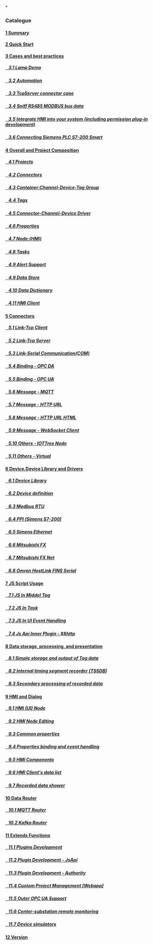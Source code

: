
*<script src="/_js/jquery-1.12.0.min.js"></script><script src="/_js/bootstrap/js/bootstrap.min.js"></script><script type="text/javascript" src="/_js/ajax.js"></script><script src="/_js/layui/layui.all.js"></script><script src="/_js/dlg_layer.js?v="></script>

<link rel="stylesheet" type="text/css" href="/_js/layui/css/layui.css" /><link  href="/_js/bootstrap/css/bootstrap.min.css" rel="stylesheet" type="text/css" ><link  href="/_js/font4.7.0/css/font-awesome.css"  rel="stylesheet" type="text/css" ><link href="./inc/common.css" rel="stylesheet" type="text/css"><link href="./inc/index.css" rel="stylesheet" type="text/css">


### Catalogue

#### <a href="README.md">1 Summary</a>
#### <a href="doc/quick_start.md">2 Quick Start</a>

#### <a href="doc/case/index.md" doc_path="doc/case/index.md" >3 Cases and best practices</a>
##### <a href="doc/case/example_lamp_demo.md" target="main">&nbsp;&nbsp;&nbsp;3.1 Lamp Demo</a>
##### <a href="doc/case/case_auto.md" target="main">&nbsp;&nbsp;&nbsp;3.2 Automation</a>
##### <a href="doc/case/example_tcpserver_conn.md" target="main">&nbsp;&nbsp;&nbsp;3.3 TcpServer connector case</a>
##### <a href="doc/case/case_rs485_sniffer.md" target="main">&nbsp;&nbsp;&nbsp;3.4 Sniff RS485 MODBUS bus data</a>
##### <a href="doc/case/case_ref_hmi_auth.md" target="main">&nbsp;&nbsp;&nbsp;3.5 Integrate HMI into your system (including permission plug-in development)</a>
##### <a href="doc/case/case_s7200_smart.md" target="main">&nbsp;&nbsp;&nbsp;3.6 Connecting Siemens PLC S7-200 Smart</a>


#### <a href="doc/main/index.md" >4 Overall and Project Composition</a>
##### <a href="doc/main/prjs.md" target="main">&nbsp;&nbsp;&nbsp;4.1 Projects</a>
##### <a href="doc/main/conn.md" target="main">&nbsp;&nbsp;&nbsp;4.2 Connectors</a>
##### <a href="doc/main/ch_dev_tagg.md" target="main">&nbsp;&nbsp;&nbsp;4.3 Container:Channel-Device-Tag Group</a>
##### <a href="doc/main/tags.md" target="main">&nbsp;&nbsp;&nbsp;4.4 Tags</a>
##### <a href="doc/main/ch_conn_drv.md" target="main">&nbsp;&nbsp;&nbsp;4.5 Connector-Channel-Device Driver</a>
##### <a href="doc/main/properties.md" target="main">&nbsp;&nbsp;&nbsp;4.6 Properties</a>
##### <a href="doc/main/hmi.md" target="main">&nbsp;&nbsp;&nbsp;4.7 Node:(HMI)</a>
##### <a href="doc/main/task.md" target="main">&nbsp;&nbsp;&nbsp;4.8 Tasks</a>
##### <a href="doc/main/alert.md" target="main">&nbsp;&nbsp;&nbsp;4.9 Alert Support</a>
##### <a href="doc/store/index.md" target="main">&nbsp;&nbsp;&nbsp;4.9 Data Store</a>
##### <a href="doc/main/dict.md" target="main">&nbsp;&nbsp;&nbsp;4.10 Data Dictionary</a>
##### <a href="doc/main/hmi_client.md" target="main">&nbsp;&nbsp;&nbsp;4.11 HMI Client</a>


#### <a href="doc/conn/index.md" >5 Connectors</a>
##### <a href="doc/conn/link_tcpclient.md" target="main">&nbsp;&nbsp;&nbsp;5.1 Link-Tcp Client</a>
##### <a href="doc/conn/link_tcpserver.md" target="main">&nbsp;&nbsp;&nbsp;5.2 Link-Tcp Server</a>
##### <a href="doc/conn/link_com.md" target="main">&nbsp;&nbsp;&nbsp;5.3 Link-Serial Communication(COM)</a>
##### <a href="doc/conn/bind_opcda.md" target="main">&nbsp;&nbsp;&nbsp;5.4 Binding - OPC DA</a>
##### <a href="doc/conn/bind_opcua.md" target="main">&nbsp;&nbsp;&nbsp;5.5 Binding - OPC UA</a>
##### <a href="doc/conn/msg_mqtt.md" target="main">&nbsp;&nbsp;&nbsp;5.6 Message - MQTT</a>
##### <a href="doc/conn/msg_http_url.md" target="main">&nbsp;&nbsp;&nbsp;5.7 Message - HTTP URL</a>
##### <a href="doc/conn/msg_http_url_html.md" target="main">&nbsp;&nbsp;&nbsp;5.8 Message - HTTP URL HTML</a>
##### <a href="doc/conn/msg_websocket.md" target="main">&nbsp;&nbsp;&nbsp;5.9 Message - WebSocket Client</a>
##### <a href="doc/conn/oth_iottree_node.md" target="main">&nbsp;&nbsp;&nbsp;5.10 Others - IOTTree Node</a>
##### <a href="doc/conn/oth_virtual.md" target="main">&nbsp;&nbsp;&nbsp;5.11 Others - Virtual</a>

#### <a href="doc/device/index.md" >6 Device,Device Library and Drivers</a>
##### <a href="doc/device/dev_lib.md" target="main">&nbsp;&nbsp;&nbsp;6.1 Device Library</a>
##### <a href="doc/device/dev_def.md" target="main">&nbsp;&nbsp;&nbsp;6.2 Device definition</a>
##### <a href="doc/device/drv_modbus.md" target="main">&nbsp;&nbsp;&nbsp;6.3 Modbus RTU</a>
##### <a href="doc/device/drv_ppi.md" target="main">&nbsp;&nbsp;&nbsp;6.4 PPI (Simens S7-200)</a>
##### <a href="doc/device/drv_siemens_eth.md" target="main">&nbsp;&nbsp;&nbsp;6.5 Simens Ethernet</a>
##### <a href="doc/device/drv_fx.md" target="main">&nbsp;&nbsp;&nbsp;6.6 Mitsubishi FX</a>
##### <a href="doc/device/drv_fx_net.md" target="main">&nbsp;&nbsp;&nbsp;6.7 Mitsubishi FX Net</a>
##### <a href="doc/device/drv_omron_hl_fins_serial.md" target="main">&nbsp;&nbsp;&nbsp;6.8 Omron HostLink FINS Serial</a>

#### <a href="doc/js/index.md"> 7 JS Script Usage</a>

##### <a href="doc/js/js_in_midtag.md">&nbsp;&nbsp;&nbsp;7.1 JS In Middel Tag</a>
##### <a href="doc/js/js_in_task.md">&nbsp;&nbsp;&nbsp;7.2 JS In Task</a>
##### <a href="doc/js/js_in_ui_event.md">&nbsp;&nbsp;&nbsp;7.3 JS In UI Event Handling</a>
##### <a href="doc/js/js_inner_plugin_http.md">&nbsp;&nbsp;&nbsp;7.4 Js Api Inner Plugin - \$$http

#### <a href="doc/store/index.md" >8 Data storage, processing, and presentation</a>
##### <a href="doc/store/store.md" >&nbsp;&nbsp;&nbsp;8.1 Simple storage and output of Tag data</a>
##### <a href="doc/store/inner_tssdb.md" target="main">&nbsp;&nbsp;&nbsp;8.2 Internal timing segment recorder (TSSDB)</a>
##### <a href="doc/store/inner_recpro.md" target="main">&nbsp;&nbsp;&nbsp;8.3 Secondary processing of recorded data</a>


#### <a href="doc/hmi/index.md" >9 HMI and Dialog</a>
##### <a href="doc/hmi/hmi_node.md" target="main">&nbsp;&nbsp;&nbsp;9.1 HMI (UI) Node
##### <a href="doc/hmi/hmi_edit.md" target="main">&nbsp;&nbsp;&nbsp;9.2 HMI Node Editing
##### <a href="doc/hmi/hmi_props.md" target="main">&nbsp;&nbsp;&nbsp;9.3 Common properties
##### <a href="doc/hmi/hmi_bind_evt.md" target="main">&nbsp;&nbsp;&nbsp;9.4 Properties binding and event handling
##### <a href="doc/hmi/hmi_comp.md" target="main">&nbsp;&nbsp;&nbsp;9.5 HMI Components</a>
##### <a href="doc/hmi/hmi_data_show.md" target="main">&nbsp;&nbsp;&nbsp;9.6 HMI Client's data list</a>
##### <a href="doc/hmi/hmi_s4tss_rec.md" target="main">&nbsp;&nbsp;&nbsp;9.7 Recorded data shower</a>

#### <a href="doc/router/index.md" >10 Data Router</a>
##### <a href="doc/router/router_mqtt.md" >&nbsp;&nbsp;&nbsp;10.1 MQTT Router</a>
##### <a href="doc/router/router_kafka.md">&nbsp;&nbsp;&nbsp;10.2 Kafka Router</a>

#### <a href="doc/advanced/index.md" >11 Extends Functions</a>
##### <a href="doc/advanced/adv_plugin.md" >&nbsp;&nbsp;&nbsp;11.1 Plugins Development</a>
##### <a href="doc/advanced/adv_plugin_jsapi.md" target="main">&nbsp;&nbsp;&nbsp;11.2 Plugin Development - JsApi</a>
##### <a href="doc/advanced/adv_plugin_auth.md" target="main">&nbsp;&nbsp;&nbsp;11.3 Plugin Development - Authority</a>
##### <a href="doc/advanced/adv_self_app.md" target="main">&nbsp;&nbsp;&nbsp;11.4 Custom Project Management (Webapp)</a>
##### <a href="doc/advanced/adv_opc_ua_out.md" target="main">&nbsp;&nbsp;&nbsp;11.5 Outer OPC UA Support</a>
##### <a href="doc/advanced/main_sub_station.md" target="main">&nbsp;&nbsp;&nbsp;11.6 Center-substation remote monitoring</a>
##### <a href="doc/advanced/adv_dev_simulator.md" target="main">&nbsp;&nbsp;&nbsp;11.7 Device simulators</a>

#### <a href="doc/version.md" >12 Version</a>


<script>
<!--


var lang="en";

$("a").css("cursor","pointer") ;
$("a").each(function(){
    var docp = $(this).attr("href") ;
    $(this).removeAttr("href");
    $(this).attr("doc_path",lang+"/"+docp);
    if(docp)
    {
        $(this).click(function(){
            parent.nav_to($(this).attr("doc_path"));
        });
    }
});
-->
</script>
